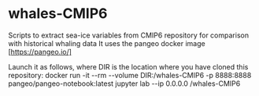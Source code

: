 # whales-CMIP6
Scripts to extract sea-ice variables from CMIP6 repository for comparison with historical whaling data
It uses the pangeo docker image [https://pangeo.io/]

Launch it as follows, where DIR is the location where you have cloned this repository:
docker run -it --rm --volume DIR:/whales-CMIP6 -p 8888:8888 pangeo/pangeo-notebook:latest jupyter lab --ip 0.0.0.0 /whales-CMIP6

